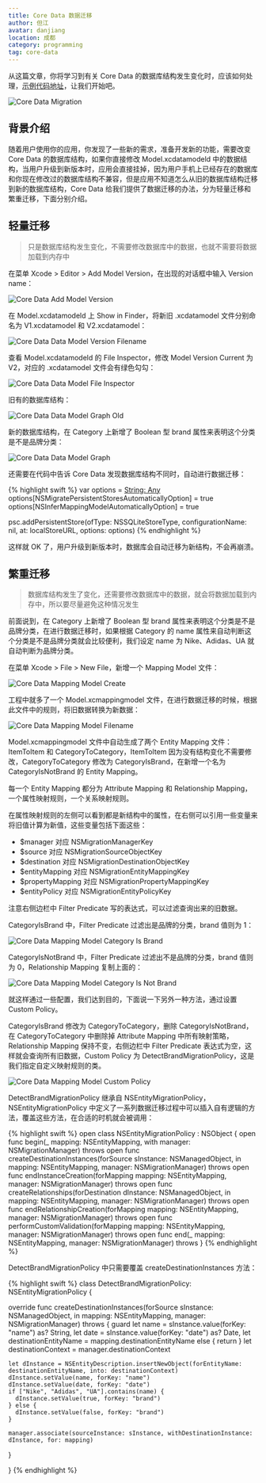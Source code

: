 ```yaml
---
title: Core Data 数据迁移
author: 但江
avatar: danjiang
location: 成都 
category: programming
tag: core-data
---
```


从这篇文章，你将学习到有关 Core Data 的数据库结构发生变化时，应该如何处理，[示例代码地址](https://github.com/danjiang/Shop)，让我们开始吧。

![Core Data Migration](/images/core-data-migration.png)

## 背景介绍

随着用户使用你的应用，你发现了一些新的需求，准备开发新的功能，需要改变 Core Data 的数据库结构，如果你直接修改 Model.xcdatamodeld 中的数据结构，当用户升级到新版本时，应用会直接挂掉，因为用户手机上已经存在的数据库和你现在修改过的数据库结构不兼容，但是应用不知道怎么从旧的数据库结构迁移到新的数据库结构，Core Data 给我们提供了数据迁移的办法，分为轻量迁移和繁重迁移，下面分别介绍。

## 轻量迁移

> 只是数据库结构发生变化，不需要修改数据库中的数据，也就不需要将数据加载到内存中

在菜单 Xcode > Editor > Add Model Version，在出现的对话框中输入 Version name：

![Core Data Add Model Version](/images/core-data-add-model-version.jpg)

在 Model.xcdatamodeld 上 Show in Finder，将新旧 .xcdatamodel 文件分别命名为 V1.xcdatamodel 和 V2.xcdatamodel：

![Core Data Data Model Version Filename](/images/core-data-data-model-version-filename.jpg)

查看 Model.xcdatamodeld 的 File Inspector，修改 Model Version Current 为 V2，对应的 .xcdatamodel 文件会有绿色勾勾：

![Core Data Data Model File Inspector](/images/core-data-data-model-file-inspector.jpg)

旧有的数据库结构：

![Core Data Data Model Graph Old](/images/core-data-data-model-graph-old.jpg)

新的数据库结构，在 Category 上新增了 Boolean 型 brand 属性来表明这个分类是不是品牌分类：

![Core Data Data Model Graph](/images/core-data-data-model-graph.jpg)

还需要在代码中告诉 Core Data 发现数据库结构不同时，自动进行数据迁移：

{% highlight swift %}
var options = [String: Any]()
options[NSMigratePersistentStoresAutomaticallyOption] = true
options[NSInferMappingModelAutomaticallyOption] = true

psc.addPersistentStore(ofType: NSSQLiteStoreType, configurationName: nil, at: localStoreURL, options: options)
{% endhighlight %}

这样就 OK 了，用户升级到新版本时，数据库会自动迁移为新结构，不会再崩溃。

## 繁重迁移

> 数据库结构发生了变化，还需要修改数据库中的数据，就会将数据加载到内存中，所以要尽量避免这种情况发生

前面说到，在 Category 上新增了 Boolean 型 brand 属性来表明这个分类是不是品牌分类，在进行数据迁移时，如果根据 Category 的 name 属性来自动判断这个分类是不是品牌分类就会比较便利，我们设定 name 为 Nike、Adidas、UA 就自动判断为品牌分类。

在菜单 Xcode > File > New File，新增一个 Mapping Model 文件：

![Core Data Mapping Model Create](/images/core-data-mapping-model-create.jpg)

工程中就多了一个 Model.xcmappingmodel 文件，在进行数据迁移的时候，根据此文件中的规则，将旧数据转换为新数据：

![Core Data Mapping Model Filename](/images/core-data-mapping-model-filename.jpg)

Model.xcmappingmodel 文件中自动生成了两个 Entity Mapping 文件：ItemToItem 和 CategoryToCategory，ItemToItem 因为没有结构变化不需要修改，CategoryToCategory 修改为 CategoryIsBrand，在新增一个名为 CategoryIsNotBrand 的 Entity Mapping。

每一个 Entity Mapping 都分为 Attribute Mapping 和 Relationship Mapping，一个属性映射规则，一个关系映射规则。

在属性映射规则的左侧可以看到都是新结构中的属性，在右侧可以引用一些变量来将旧值计算为新值，这些变量包括下面这些：

* $manager 对应 NSMigrationManagerKey* $source 对应 NSMigrationSourceObjectKey* $destination 对应 NSMigrationDestinationObjectKey* $entityMapping 对应 NSMigrationEntityMappingKey* $propertyMapping 对应 NSMigrationPropertyMappingKey
* $entityPolicy 对应 NSMigrationEntityPolicyKey

注意右侧边栏中 Filter Predicate 写的表达式，可以过滤查询出来的旧数据。

CategoryIsBrand 中，Filter Predicate 过滤出是品牌的分类，brand 值则为 1：

![Core Data Mapping Model Category Is Brand](/images/core-data-mapping-model-category-is-brand.jpg)

CategoryIsNotBrand 中，Filter Predicate 过滤出不是品牌的分类，brand 值则为 0，Relationship Mapping 复制上面的：

![Core Data Mapping Model Category Is Not Brand](/images/core-data-mapping-model-category-is-not-brand.jpg)

就这样通过一些配置，我们达到目的，下面说一下另外一种方法，通过设置 Custom Policy。

CategoryIsBrand 修改为 CategoryToCategory，删除 CategoryIsNotBrand，在 CategoryToCategory 中删除掉 Attribute Mapping 中所有映射策略，Relationship Mapping 保持不变，右侧边栏中 Filter Predicate 表达式为空，这样就会查询所有旧数据，Custom Policy 为 DetectBrandMigrationPolicy，这是我们指定自定义映射规则的类。

![Core Data Mapping Model Custom Policy](/images/core-data-mapping-model-custom-policy.jpg)

DetectBrandMigrationPolicy 继承自 NSEntityMigrationPolicy，NSEntityMigrationPolicy 中定义了一系列数据迁移过程中可以插入自有逻辑的方法，覆盖这些方法，在合适的时机就会被调用：

{% highlight swift %}
open class NSEntityMigrationPolicy : NSObject {
  open func begin(_ mapping: NSEntityMapping, with manager: NSMigrationManager) throws
  open func createDestinationInstances(forSource sInstance: NSManagedObject, in mapping: NSEntityMapping, manager: NSMigrationManager) throws
  open func endInstanceCreation(forMapping mapping: NSEntityMapping, manager: NSMigrationManager) throws
  open func createRelationships(forDestination dInstance: NSManagedObject, in mapping: NSEntityMapping, manager: NSMigrationManager) throws
  open func endRelationshipCreation(forMapping mapping: NSEntityMapping, manager: NSMigrationManager) throws
  open func performCustomValidation(forMapping mapping: NSEntityMapping, manager: NSMigrationManager) throws
  open func end(_ mapping: NSEntityMapping, manager: NSMigrationManager) throws
}
{% endhighlight %}

DetectBrandMigrationPolicy 中只需要覆盖 createDestinationInstances 方法：

{% highlight swift %}
class DetectBrandMigrationPolicy: NSEntityMigrationPolicy {

  override func createDestinationInstances(forSource sInstance: NSManagedObject, in mapping: NSEntityMapping, manager: NSMigrationManager) throws {
    guard let name = sInstance.value(forKey: "name") as? String,
      let date = sInstance.value(forKey: "date") as? Date,
      let destinationEntityName = mapping.destinationEntityName else {
      return
    }
    let destinationContext = manager.destinationContext
    
    let dInstance = NSEntityDescription.insertNewObject(forEntityName: destinationEntityName, into: destinationContext)
    dInstance.setValue(name, forKey: "name")
    dInstance.setValue(date, forKey: "date")
    if ["Nike", "Adidas", "UA"].contains(name) {
      dInstance.setValue(true, forKey: "brand")
    } else {
      dInstance.setValue(false, forKey: "brand")
    }
    
    manager.associate(sourceInstance: sInstance, withDestinationInstance: dInstance, for: mapping)
  }

}
{% endhighlight %}